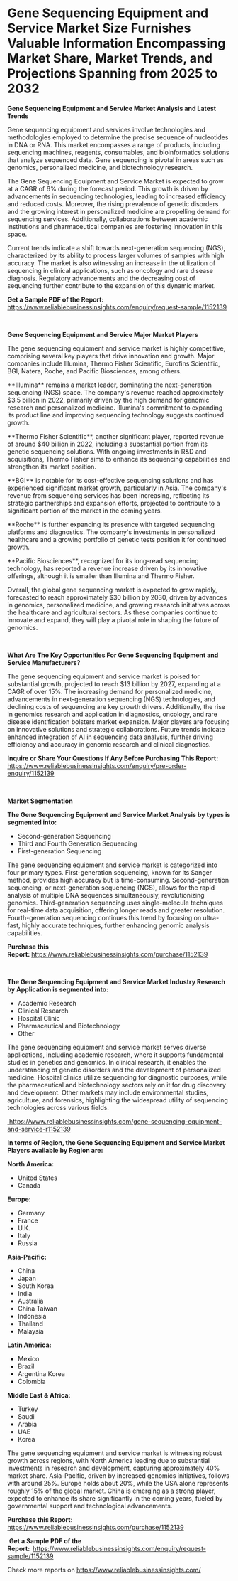 <p><h1>Gene Sequencing Equipment and Service Market Size Furnishes Valuable Information Encompassing Market Share, Market Trends, and Projections Spanning from 2025 to 2032</h1></p><p><strong>Gene Sequencing Equipment and Service Market Analysis and Latest Trends</strong></p>
<p><p>Gene sequencing equipment and services involve technologies and methodologies employed to determine the precise sequence of nucleotides in DNA or RNA. This market encompasses a range of products, including sequencing machines, reagents, consumables, and bioinformatics solutions that analyze sequenced data. Gene sequencing is pivotal in areas such as genomics, personalized medicine, and biotechnology research.</p><p>The Gene Sequencing Equipment and Service Market is expected to grow at a CAGR of 6% during the forecast period. This growth is driven by advancements in sequencing technologies, leading to increased efficiency and reduced costs. Moreover, the rising prevalence of genetic disorders and the growing interest in personalized medicine are propelling demand for sequencing services. Additionally, collaborations between academic institutions and pharmaceutical companies are fostering innovation in this space.</p><p>Current trends indicate a shift towards next-generation sequencing (NGS), characterized by its ability to process larger volumes of samples with high accuracy. The market is also witnessing an increase in the utilization of sequencing in clinical applications, such as oncology and rare disease diagnosis. Regulatory advancements and the decreasing cost of sequencing further contribute to the expansion of this dynamic market.</p></p>
<p><strong>Get a Sample PDF of the Report:&nbsp;</strong> <a href="https://www.reliablebusinessinsights.com/enquiry/request-sample/1152139?utm_campaign=60&utm_medium=2&utm_source=Github&utm_content=ia&utm_term=03032025&utm_id=gene-sequencing-equipment-and-service">https://www.reliablebusinessinsights.com/enquiry/request-sample/1152139</a></p>
<p>&nbsp;</p>
<p><strong>Gene Sequencing Equipment and Service Major Market Players</strong></p>
<p><p>The gene sequencing equipment and service market is highly competitive, comprising several key players that drive innovation and growth. Major companies include Illumina, Thermo Fisher Scientific, Eurofins Scientific, BGI, Natera, Roche, and Pacific Biosciences, among others.</p><p>**Illumina** remains a market leader, dominating the next-generation sequencing (NGS) space. The company's revenue reached approximately $3.5 billion in 2022, primarily driven by the high demand for genomic research and personalized medicine. Illumina's commitment to expanding its product line and improving sequencing technology suggests continued growth.</p><p>**Thermo Fisher Scientific**, another significant player, reported revenue of around $40 billion in 2022, including a substantial portion from its genetic sequencing solutions. With ongoing investments in R&D and acquisitions, Thermo Fisher aims to enhance its sequencing capabilities and strengthen its market position.</p><p>**BGI** is notable for its cost-effective sequencing solutions and has experienced significant market growth, particularly in Asia. The company's revenue from sequencing services has been increasing, reflecting its strategic partnerships and expansion efforts, projected to contribute to a significant portion of the market in the coming years.</p><p>**Roche** is further expanding its presence with targeted sequencing platforms and diagnostics. The company's investments in personalized healthcare and a growing portfolio of genetic tests position it for continued growth.</p><p>**Pacific Biosciences**, recognized for its long-read sequencing technology, has reported a revenue increase driven by its innovative offerings, although it is smaller than Illumina and Thermo Fisher.</p><p>Overall, the global gene sequencing market is expected to grow rapidly, forecasted to reach approximately $30 billion by 2030, driven by advances in genomics, personalized medicine, and growing research initiatives across the healthcare and agricultural sectors. As these companies continue to innovate and expand, they will play a pivotal role in shaping the future of genomics.</p></p>
<p>&nbsp;</p>
<p><strong>What Are The Key Opportunities For Gene Sequencing Equipment and Service Manufacturers?</strong></p>
<p><p>The gene sequencing equipment and service market is poised for substantial growth, projected to reach $13 billion by 2027, expanding at a CAGR of over 15%. The increasing demand for personalized medicine, advancements in next-generation sequencing (NGS) technologies, and declining costs of sequencing are key growth drivers. Additionally, the rise in genomics research and application in diagnostics, oncology, and rare disease identification bolsters market expansion. Major players are focusing on innovative solutions and strategic collaborations. Future trends indicate enhanced integration of AI in sequencing data analysis, further driving efficiency and accuracy in genomic research and clinical diagnostics.</p></p>
<p><strong>Inquire or Share Your Questions If Any Before Purchasing This Report:</strong> <a href="https://www.reliablebusinessinsights.com/enquiry/pre-order-enquiry/1152139?utm_campaign=60&utm_medium=2&utm_source=Github&utm_content=ia&utm_term=03032025&utm_id=gene-sequencing-equipment-and-service">https://www.reliablebusinessinsights.com/enquiry/pre-order-enquiry/1152139</a></p>
<p>&nbsp;</p>
<p><strong>Market Segmentation</strong></p>
<p><strong>The Gene Sequencing Equipment and Service Market Analysis by types is segmented into:</strong></p>
<p><ul><li>Second-generation Sequencing</li><li>Third and Fourth Generation Sequencing</li><li>First-generation Sequencing</li></ul></p>
<p><p>The gene sequencing equipment and service market is categorized into four primary types. First-generation sequencing, known for its Sanger method, provides high accuracy but is time-consuming. Second-generation sequencing, or next-generation sequencing (NGS), allows for the rapid analysis of multiple DNA sequences simultaneously, revolutionizing genomics. Third-generation sequencing uses single-molecule techniques for real-time data acquisition, offering longer reads and greater resolution. Fourth-generation sequencing continues this trend by focusing on ultra-fast, highly accurate techniques, further enhancing genomic analysis capabilities.</p></p>
<p><strong>Purchase this Report:&nbsp;</strong><a href="https://www.reliablebusinessinsights.com/purchase/1152139?utm_campaign=60&utm_medium=2&utm_source=Github&utm_content=ia&utm_term=03032025&utm_id=gene-sequencing-equipment-and-service">https://www.reliablebusinessinsights.com/purchase/1152139</a></p>
<p>&nbsp;</p>
<p><strong>The Gene Sequencing Equipment and Service Market Industry Research by Application is segmented into:</strong></p>
<p><ul><li>Academic Research</li><li>Clinical Research</li><li>Hospital Clinic</li><li>Pharmaceutical and Biotechnology</li><li>Other</li></ul></p>
<p><p>The gene sequencing equipment and service market serves diverse applications, including academic research, where it supports fundamental studies in genetics and genomics. In clinical research, it enables the understanding of genetic disorders and the development of personalized medicine. Hospital clinics utilize sequencing for diagnostic purposes, while the pharmaceutical and biotechnology sectors rely on it for drug discovery and development. Other markets may include environmental studies, agriculture, and forensics, highlighting the widespread utility of sequencing technologies across various fields.</p></p>
<p><a href="https://www.reliablebusinessinsights.com/gene-sequencing-equipment-and-service-r1152139?utm_campaign=60&utm_medium=2&utm_source=Github&utm_content=ia&utm_term=03032025&utm_id=gene-sequencing-equipment-and-service">&nbsp;https://www.reliablebusinessinsights.com/gene-sequencing-equipment-and-service-r1152139</a></p>
<p><strong>In terms of Region, the Gene Sequencing Equipment and Service Market Players available by Region are:</strong></p>
<p>
    <p> <strong> North America: </strong>
        <ul>
            <li>United States</li>
            <li>Canada</li>
        </ul>
        </p> 
    <p> <strong> Europe: </strong>
        <ul>
            <li>Germany</li>
            <li>France</li>
            <li>U.K.</li>
            <li>Italy</li>
            <li>Russia</li>
        </ul>
        </p> 
    <p> <strong> Asia-Pacific: </strong>
        <ul>
            <li>China</li>
            <li>Japan</li>
            <li>South Korea</li>
            <li>India</li>
            <li>Australia</li>
            <li>China Taiwan</li>
            <li>Indonesia</li>
            <li>Thailand</li>
            <li>Malaysia</li>
        </ul>
        </p> 
    <p> <strong> Latin America: </strong>
        <ul>
            <li>Mexico</li>
            <li>Brazil</li>
            <li>Argentina Korea</li>
            <li>Colombia</li>
        </ul>
        </p> 
    <p> <strong> Middle East & Africa: </strong>
        <ul>
            <li>Turkey</li>
            <li>Saudi</li>
            <li>Arabia</li>
            <li>UAE</li>
            <li>Korea</li>
        </ul>
    </p>
    </p>
<p><p>The gene sequencing equipment and service market is witnessing robust growth across regions, with North America leading due to substantial investments in research and development, capturing approximately 40% market share. Asia-Pacific, driven by increased genomics initiatives, follows with around 25%. Europe holds about 20%, while the USA alone represents roughly 15% of the global market. China is emerging as a strong player, expected to enhance its share significantly in the coming years, fueled by governmental support and technological advancements.</p></p>
<p><strong>Purchase this Report: </strong><a href="https://www.reliablebusinessinsights.com/purchase/1152139?utm_campaign=60&utm_medium=2&utm_source=Github&utm_content=ia&utm_term=03032025&utm_id=gene-sequencing-equipment-and-service">https://www.reliablebusinessinsights.com/purchase/1152139</a></p>
<p>&nbsp;<strong>Get a Sample PDF of the Report:&nbsp;&nbsp;</strong><a href="https://www.reliablebusinessinsights.com/enquiry/request-sample/1152139?utm_campaign=60&utm_medium=2&utm_source=Github&utm_content=ia&utm_term=03032025&utm_id=gene-sequencing-equipment-and-service">https://www.reliablebusinessinsights.com/enquiry/request-sample/1152139</a></p>
<p><strong></strong></p>
<p>Check more reports on <a href="https://www.reliablebusinessinsights.com/?utm_campaign=60&utm_medium=2&utm_source=Github&utm_content=ia&utm_term=03032025&utm_id=gene-sequencing-equipment-and-service">https://www.reliablebusinessinsights.com/</a></p>